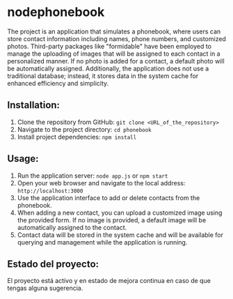 # nodephonebook

The project is an application that simulates a phonebook, where users can store contact information including names, phone numbers, and customized photos. Third-party packages like "formidable" have been employed to manage the uploading of images that will be assigned to each contact in a personalized manner. If no photo is added for a contact, a default photo will be automatically assigned. Additionally, the application does not use a traditional database; instead, it stores data in the system cache for enhanced efficiency and simplicity.

## Installation:

1. Clone the repository from GitHub: `git clone <URL_of_the_repository>`
2. Navigate to the project directory: `cd phonebook`
3. Install project dependencies: `npm install`

## Usage:

1. Run the application server: `node app.js` or `npm start`
2. Open your web browser and navigate to the local address: `http://localhost:3000`
3. Use the application interface to add or delete contacts from the phonebook.
4. When adding a new contact, you can upload a customized image using the provided form. If no image is provided, a default image will be automatically assigned to the contact.
5. Contact data will be stored in the system cache and will be available for querying and management while the application is running.

## Estado del proyecto:
El proyecto está activo y en estado de mejora continua en caso de que tengas alguna sugerencia.
